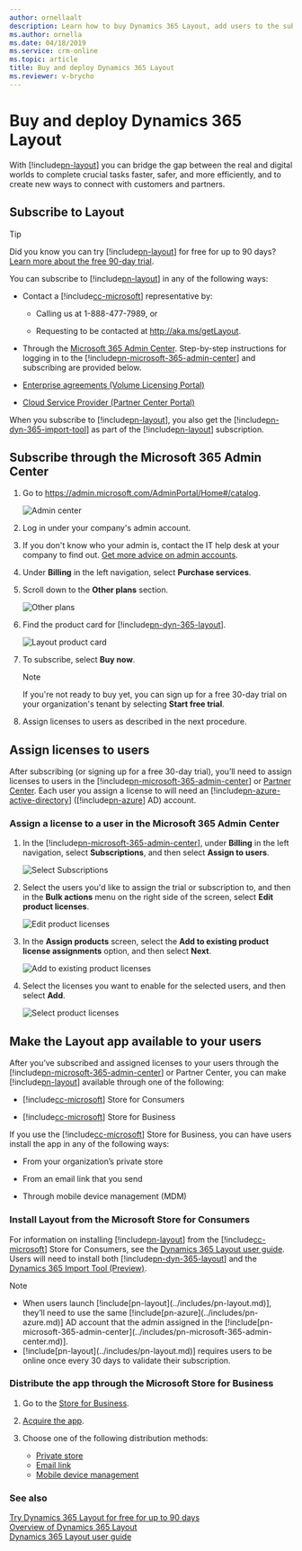 ```yaml
---
author: ornellaalt
description: Learn how to buy Dynamics 365 Layout, add users to the subscription, and deploy the app to users in several different ways
ms.author: ornella
ms.date: 04/18/2019
ms.service: crm-online
ms.topic: article
title: Buy and deploy Dynamics 365 Layout
ms.reviewer: v-brycho
---
```


# Buy and deploy Dynamics 365 Layout

With [!include[pn-layout](../includes/pn-layout.md)] you can bridge the gap between the real and digital worlds to complete crucial tasks faster, safer, and more efficiently, and to create new ways to connect with customers and partners.

## Subscribe to Layout

> [!TIP]
> Did you know you can try [!include[pn-layout](../includes/pn-layout.md)] for free for up to 90 days? [Learn more about the free 90-day trial](try-layout-free.md).

You can subscribe to [!include[pn-layout](../includes/pn-layout.md)] in any of the following ways:

-   Contact a [!include[cc-microsoft](../includes/cc-microsoft.md)] representative by: 

    - Calling us at 1-888-477-7989, or
    
    - Requesting to be contacted at  http://aka.ms/getLayout.
    
-   Through the [Microsoft 365 Admin Center](https://admin.microsoft.com/AdminPortal/Home#/catalog). Step-by-step instructions for logging in to the [!include[pn-microsoft-365-admin-center](../includes/pn-microsoft-365-admin-center.md)] and subscribing are provided below.

-   [Enterprise agreements (Volume Licensing Portal)](https://www.microsoft.com/licensing/servicecenter/default.aspx)

-   [Cloud Service Provider (Partner Center Portal)](https://partner.microsoft.com/en-us/cloud-solution-provider/csp-partner)

When you subscribe to [!include[pn-layout](../includes/pn-layout.md)], you also get the [!include[pn-dyn-365-import-tool](../includes/pn-dyn-365-import-tool.md)] as part of the [!include[pn-layout](../includes/pn-layout.md)] subscription.

## Subscribe through the Microsoft 365 Admin Center

1. Go to https://admin.microsoft.com/AdminPortal/Home#/catalog.

   ![Admin center](../media/AdminCenter.png "Admin Center")

2. Log in under your company's admin account.

3. If you don't know who your admin is, contact the IT help desk at your company to find out. [Get more advice on admin accounts](https://support.office.com/en-us/article/office-365-admin-overview-c7228a3e-061f-4575-b1ef-adf1d1669870?ui=en-US&rs=en-US&ad=US).

4. Under **Billing** in the left navigation, select **Purchase services**.
   
5. Scroll down to the **Other plans** section.

   ![Other plans](../media/OtherPlans.PNG "Select Other plans")
   
6. Find the product card for [!include[pn-dyn-365-layout](../includes/pn-dyn-365-layout.md)].

   ![Layout product card](../media/ProductCard.PNG "Layout product card")
   
7. To subscribe, select **Buy now**.

   > [!NOTE]
   > If you're not ready to buy yet, you can sign up for a free 30-day trial on your organization's tenant by selecting **Start free trial**.  
   
8. Assign licenses to users as described in the next procedure.

## Assign licenses to users

After subscribing (or signing up for a free 30-day trial), you’ll need to assign licenses to users in the [!include[pn-microsoft-365-admin-center](../includes/pn-microsoft-365-admin-center.md)] or [Partner Center](https://partner.microsoft.com/en-us/cloud-solution-provider/csp-partner). Each user you
assign a license to will need an [!include[pn-azure-active-directory](../includes/pn-azure-active-directory.md)] ([!include[pn-azure](../includes/pn-azure.md)] AD) account.

### Assign a license to a user in the Microsoft 365 Admin Center

1. In the [!include[pn-microsoft-365-admin-center](../includes/pn-microsoft-365-admin-center.md)], under **Billing** in the left navigation, select **Subscriptions**, and then select **Assign to users**.

   ![Select Subscriptions](../media/AssignUsers.PNG "Select Subscriptions")
   
2. Select the users you'd like to assign the trial or subscription to, and then in the **Bulk actions** menu on the right side of the screen, select **Edit product licenses**. 

   ![Edit product licenses](../media/EditLicenses.PNG "Edit product licenses")
   
3. In the **Assign products** screen, select the **Add to existing product license assignments** option, and then select **Next**.

   ![Add to existing product licenses](../media/AddProductLicenses.png "Add to existing product licenses")
   
4. Select the licenses you want to enable for the selected users, and then select **Add**.

   ![Select product licenses](../media/SelectLicenses.PNG "Select product licenses")

## Make the Layout app available to your users

After you’ve subscribed and assigned licenses to your users through the [!include[pn-microsoft-365-admin-center](../includes/pn-microsoft-365-admin-center.md)] or Partner Center, you can make [!include[pn-layout](../includes/pn-layout.md)] available through one of
the following:

-   [!include[cc-microsoft](../includes/cc-microsoft.md)] Store for Consumers

-   [!include[cc-microsoft](../includes/cc-microsoft.md)] Store for Business

If you use the [!include[cc-microsoft](../includes/cc-microsoft.md)] Store for Business, you can have users install the app
in any of the following ways:

-   From your organization’s private store

-   From an email link that you send

-   Through mobile device management (MDM)

### Install Layout from the Microsoft Store for Consumers

For information on installing [!include[pn-layout](../includes/pn-layout.md)] from the [!include[cc-microsoft](../includes/cc-microsoft.md)] Store for Consumers,
see the [Dynamics 365 Layout user guide](../layout/user-guide.md). Users will need to install both [!include[pn-dyn-365-layout](../includes/pn-dyn-365-layout.md)] and the [Dynamics 365 Import Tool (Preview)](../layout/user-guide.md).

> [!NOTE]
> <ul><li>When users launch [!include[pn-layout](../includes/pn-layout.md)], they’ll need to use the same [!include[pn-azure](../includes/pn-azure.md)] AD account that the admin assigned in the [!include[pn-microsoft-365-admin-center](../includes/pn-microsoft-365-admin-center.md)].</li>
> <li>[!include[pn-layout](../includes/pn-layout.md)] requires users to be online once every 30 days to validate their subscription.</li></ul>

### Distribute the app through the Microsoft Store for Business

1.  Go to the [Store for Business](https://businessstore.microsoft.com/en-us/store).

2.  [Acquire the app](https://docs.microsoft.com/en-us/microsoft-store/acquire-apps-microsoft-store-for-business).

3.  Choose one of the following distribution methods:

    -   [Private store](https://docs.microsoft.com/en-us/microsoft-store/distribute-apps-from-your-private-store)
    -   [Email link](https://docs.microsoft.com/en-us/microsoft-store/assign-apps-to-employees)
    -   [Mobile device management](https://docs.microsoft.com/en-us/microsoft-store/configure-mdm-provider-microsoft-store-for-business)

### See also
[Try Dynamics 365 Layout for free for up to 90 days](try-layout-free.md)<br/>
[Overview of Dynamics 365 Layout](../layout/index.md)<br/>
[Dynamics 365 Layout user guide](../layout/user-guide.md)<br/>

